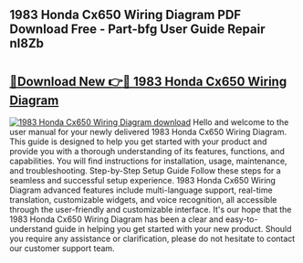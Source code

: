 ## 1983 Honda Cx650 Wiring Diagram PDF Download Free - Part-bfg User Guide Repair nI8Zb

# <h2><a href="http://dfl9h2y.blite.top/?on=1983+Honda+Cx650+Wiring+Diagram">🔗Download New 👉🔴 1983 Honda Cx650 Wiring Diagram</a></h2>

[![1983 Honda Cx650 Wiring Diagram download](https://i.imgur.com/lujVjoI.png)](http://dfl9h2y.blite.top/?on=1983+Honda+Cx650+Wiring+Diagram)
Hello and welcome to the user manual for your newly delivered 1983 Honda Cx650 Wiring Diagram. This guide is designed to help you get started with your product and provide you with a thorough understanding of its features, functions, and capabilities. You will find instructions for installation, usage, maintenance, and troubleshooting. Step-by-Step Setup Guide Follow these steps for a seamless and successful setup experience. 1983 Honda Cx650 Wiring Diagram advanced features include multi-language support, real-time translation, customizable widgets, and voice recognition, all accessible through the user-friendly and customizable interface. It's our hope that the 1983 Honda Cx650 Wiring Diagram has been a clear and easy-to-understand guide in helping you get started with your new product. Should you require any assistance or clarification, please do not hesitate to contact our customer support team.
